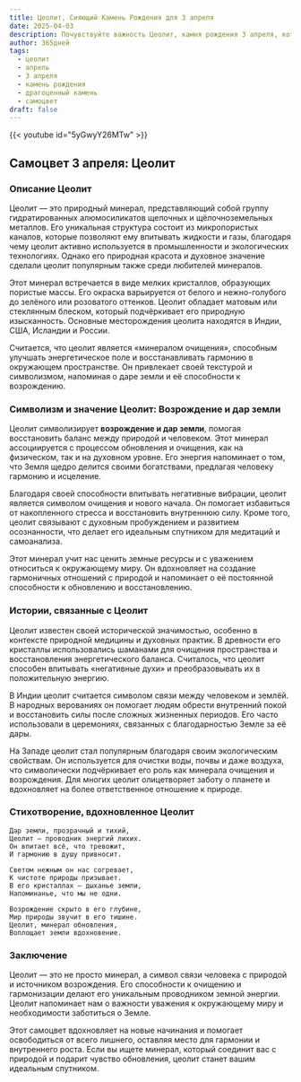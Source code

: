 ```yaml
---
title: Цеолит, Сияющий Камень Рождения для 3 апреля
date: 2025-04-03
description: Почувствуйте важность Цеолит, камня рождения 3 апреля, который символизирует Возрождение и дар земли. Пусть его красота и значение осветят ваш день.
author: 365дней
tags:
  - цеолит
  - апрель
  - 3 апреля
  - камень рождения
  - драгоценный камень
  - самоцвет
draft: false
---
```


{{< youtube id="5yGwyY26MTw" >}}

## Самоцвет 3 апреля: Цеолит

### Описание Цеолит

Цеолит — это природный минерал, представляющий собой группу гидратированных алюмосиликатов щелочных и щёлочноземельных металлов. Его уникальная структура состоит из микропористых каналов, которые позволяют ему впитывать жидкости и газы, благодаря чему цеолит активно используется в промышленности и экологических технологиях. Однако его природная красота и духовное значение сделали цеолит популярным также среди любителей минералов.

Этот минерал встречается в виде мелких кристаллов, образующих пористые массы. Его окраска варьируется от белого и нежно-голубого до зелёного или розоватого оттенков. Цеолит обладает матовым или стеклянным блеском, который подчёркивает его природную изысканность. Основные месторождения цеолита находятся в Индии, США, Исландии и России.

Считается, что цеолит является «минералом очищения», способным улучшать энергетическое поле и восстанавливать гармонию в окружающем пространстве. Он привлекает своей текстурой и символизмом, напоминая о даре земли и её способности к возрождению.

### Символизм и значение Цеолит: Возрождение и дар земли

Цеолит символизирует **возрождение и дар земли**, помогая восстановить баланс между природой и человеком. Этот минерал ассоциируется с процессом обновления и очищения, как на физическом, так и на духовном уровне. Его энергия напоминает о том, что Земля щедро делится своими богатствами, предлагая человеку гармонию и исцеление.

Благодаря своей способности впитывать негативные вибрации, цеолит является символом очищения и нового начала. Он помогает избавиться от накопленного стресса и восстановить внутреннюю силу. Кроме того, цеолит связывают с духовным пробуждением и развитием осознанности, что делает его идеальным спутником для медитаций и самоанализа.

Этот минерал учит нас ценить земные ресурсы и с уважением относиться к окружающему миру. Он вдохновляет на создание гармоничных отношений с природой и напоминает о её постоянной способности к обновлению и восстановлению.

### Истории, связанные с Цеолит

Цеолит известен своей исторической значимостью, особенно в контексте природной медицины и духовных практик. В древности его кристаллы использовались шаманами для очищения пространства и восстановления энергетического баланса. Считалось, что цеолит способен впитывать «негативные духи» и преобразовывать их в положительную энергию.

В Индии цеолит считается символом связи между человеком и землёй. В народных верованиях он помогает людям обрести внутренний покой и восстановить силы после сложных жизненных периодов. Его часто использовали в церемониях, связанных с благодарностью Земле за её дары.

На Западе цеолит стал популярным благодаря своим экологическим свойствам. Он используется для очистки воды, почвы и даже воздуха, что символически подчёркивает его роль как минерала очищения и возрождения. Для многих цеолит олицетворяет заботу о планете и вдохновляет на более ответственное отношение к природе.

### Стихотворение, вдохновленное Цеолит

```
Дар земли, прозрачный и тихий,  
Цеолит — проводник энергий лихих.  
Он впитает всё, что тревожит,  
И гармонию в душу привносит.  

Светом нежным он нас согревает,  
К чистоте природы призывает.  
В его кристаллах — дыханье земли,  
Напоминанье, что мы не одни.  

Возрождение скрыто в его глубине,  
Мир природы звучит в его тишине.  
Цеолит, минерал обновления,  
Воплощает земли вдохновение.
```

### Заключение

Цеолит — это не просто минерал, а символ связи человека с природой и источником возрождения. Его способности к очищению и гармонизации делают его уникальным проводником земной энергии. Цеолит напоминает нам о важности уважения к окружающему миру и необходимости заботиться о Земле.

Этот самоцвет вдохновляет на новые начинания и помогает освободиться от всего лишнего, оставляя место для гармонии и внутреннего роста. Если вы ищете минерал, который соединит вас с природой и подарит чувство обновления, цеолит станет вашим идеальным спутником.